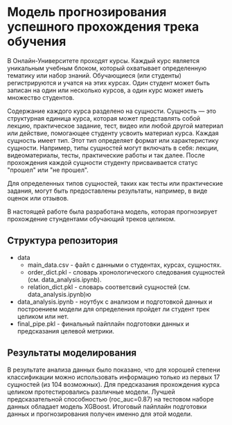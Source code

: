 # Модель прогнозирования успешного прохождения трека обучения
В Онлайн-Университете проходят курсы. Каждый курс является уникальным учебным блоком, который охватывает определенную тематику или набор знаний.
Обучающиеся (или студенты) регистрируются и учатся на этих курсах. Один студент может быть записан на один или несколько курсов, а один курс может иметь множество студентов.

Содержание каждого курса разделено на сущности. Сущность — это структурная единица курса, которая может представлять собой лекцию, практическое задание, тест, видео или любой другой материал или действие, помогающее студенту усвоить материал курса.
Каждая сущность имеет тип. Этот тип определяет формат или характеристику сущности. Например, типы сущностей могут включать в себя: лекции, видеоматериалы, тесты, практические работы и так далее.
После прохождения каждой сущности студенту присваивается статус "прошел" или "не прошел".

Для определенных типов сущностей, таких как тесты или практические задания, могут быть предоставлены результаты, например, в виде оценок или отзывов.

В настоящей работе была разработана модель, которая прогнозирует прохождение стундентами обучающий треков целиком.

## Структура репозитория
- data
    - main_data.csv - файл с данными о студентах, курсах, сущностях.
    - order_dict.pkl - словарь хронологического следования сущностей (см. data_analysis.ipynb).
    - relation_dict.pkl - словарь соответсвий сущностей (см. data_analysis.ipynb)ю
- data_analysis.ipynb - ноутбук с анализом и подготовкой данных и построением модели для определения пройдет ли студент трек целиком или нет.
- final_pipe.pkl - финальный пайплайн подготовки данных и предсказания целевой метрики.

## Результаты моделирования
В результате анализа данных было показано, что для хорошей степени классификации можно использовать информацию только из первых 17 сущностей (из 104 возможных). Для предсказания прохождения курса целиком протестировались различные модели. Лучшей предсказательной способностью (roc_auc=0.87) на тестовом наборе данных обладает модель XGBoost. Итоговый пайплайн подготовки данных и прогнозирования получен именно для этой модели.